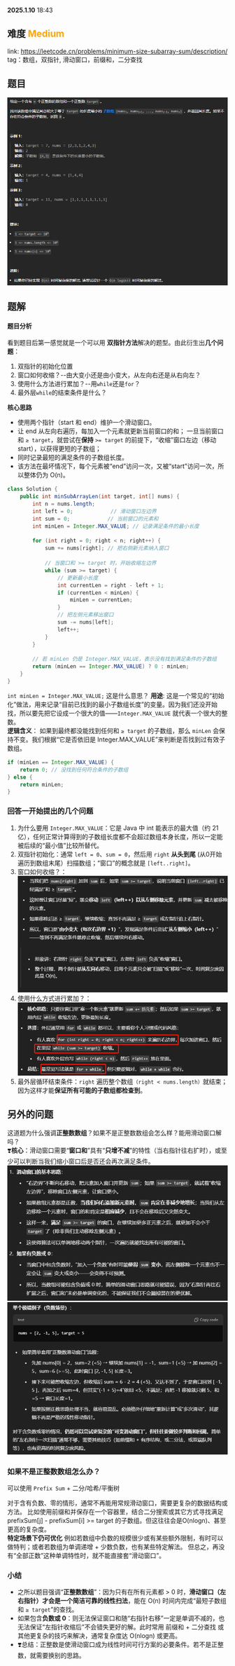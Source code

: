 **2025.1.10** 18:43
## 难度 <span style="color:orange">Medium</span>
link: https://leetcode.cn/problems/minimum-size-subarray-sum/description/<br>
tag：数组，双指针, 滑动窗口，前缀和，二分查找<br>

## 题目
![alt text](./image/209-img.png)
## 题解
#### 题目分析
看到题目后第一感觉就是一个可以用 **双指针方法**解决的题型。由此衍生出**几个问题**：
1. 双指针的初始化位置
2. 窗口如何收缩？--由大变小还是由小变大，从左向右还是从右向左？
3. 使用什么方法进行累加？--用`while`还是`for`？
4. 最外层`while`的结束条件是什么？<br>

**核心思路**
- 使用两个指针（start 和 end）维护一个滑动窗口。
- 让 end 从左向右遍历，每加入一个元素就更新当前窗口的和；
一旦当前窗口和 `≥ target`，就尝试在**保持** `>= target` 的前提下，“收缩”窗口左边（移动 start），以获得更短的子数组；
- 同时记录最短的满足条件的子数组长度。
- 该方法在最坏情况下，每个元素被“end”访问一次，又被“start”访问一次，所以整体仍为 O(n)。
```java
class Solution {
    public int minSubArrayLen(int target, int[] nums) {
        int n = nums.length;
        int left = 0;            // 滑动窗口左边界
        int sum = 0;            // 当前窗口的元素和
        int minLen = Integer.MAX_VALUE; // 记录满足条件的最小长度

        for (int right = 0; right < n; right++) {
            sum += nums[right]; // 把右侧新元素纳入窗口

            // 当窗口和 >= target 时，开始收缩左边界
            while (sum >= target) {
                // 更新最小长度
                int currentLen = right - left + 1;
                if (currentLen < minLen) {
                    minLen = currentLen;
                }
                // 把左侧元素移出窗口
                sum -= nums[left];
                left++;
            }
        }

        // 若 minLen 仍是 Integer.MAX_VALUE，表示没有找到满足条件的子数组
        return (minLen == Integer.MAX_VALUE) ? 0 : minLen;
    }
}
```

`int minLen = Integer.MAX_VALUE;` 这是什么意思？
**用途**: 这是一个常见的“初始化”做法，用来记录“目前已找到的最小子数组长度”的变量。因为我们还没开始找，所以要先把它设成一个很大的值——`Integer.MAX_VALUE` 就代表一个很大的整数。<br>
**逻辑含义**：  如果到最终都没能找到任何和 `≥ target` 的子数组，那么 `minLen` 会保持不变。我们根据“它是否依旧是 Integer.MAX_VALUE”来判断是否找到过有效子数组。
```java
if (minLen == Integer.MAX_VALUE) {
    return 0; // 没找到任何符合条件的子数组
} else {
    return minLen;
}
```
### 回答一开始提出的几个问题
1. 为什么要用 `Integer.MAX_VALUE`：它是 Java 中 int 能表示的最大值（约 21 亿），任何正常计算得到的子数组长度都不会超过数组本身长度，所以一定能被后续的“最小值”比较所替代。
2. 双指针初始化：通常 `left = 0`、`sum = 0`，然后用 `right` **从头到尾** (从0开始遍历到数组末尾）扫描数组；“窗口”的概念就是 `[left..right]`。
3. 窗口如何收缩？：![alt text](./image/209-img2.png)
4. 使用什么方式进行累加？：![alt text](./image/209-img3.png)
5. 最外层循环结束条件：`right` 遍历整个数组`（right < nums.length）`就结束；因为这样才能**保证所有可能的子数组都检查到**。
## 另外的问题
这道题为什么强调**正整数数组**？如果不是正整数数组会怎么样？能用滑动窗口解吗？<br>
❣️**核心**：滑动窗口需要“**窗口和**”具有“**只增不减**”的特性（当右指针往右扩时），或至少可以判断当我们缩小窗口后是否还会再次满足条件。
![alt text](./image/209-img4.png)
![alt text](./image/209-img5.png)
### 如果不是正整数数组怎么办？
可以使用 `Prefix Sum` + 二分/哈希/平衡树<br>

对于含有负数、零的情形，通常不再能用常规滑动窗口，需要更复杂的数据结构或方法。
比如使用前缀和并保存在一个容器里，结合二分搜索或其它方式寻找满足 prefixSum[j] - prefixSum[i] >= target 的子数组。但这往往会是O(nlogn)、甚至更高的复杂度。<br>
**特定场景下仍可优化**
例如若数组中负数的规模很少或有某些额外限制，有时可以做特判；或者若数组为单调递增 + 少数负数，也有某些特定解法。
但总之，再没有“全部正数”这种单调特性时，就不能直接套“滑动窗口”。
### 小结
- 之所以题目强调“**正整数数组**”：因为只有在所有元素都 > 0 时，**滑动窗口（左右指针）**才会是一个简洁可靠的**线性扫法**，能在 O(n) 时间内完成“最短子数组和 `≥ target`”的查找。
- 如果包含**负数或 0**：则无法保证窗口和随“右指针右移”一定是单调不减的，也无法保证“左指针收缩后”不会错失更好的解。此时常用 前缀和 + 二分查找 或其他更复杂的技巧来解决，通常复杂度达 O(nlogn) 或更高。
- ❣️总结：正整数是使滑动窗口成为线性时间可行方案的必要条件。若不是正整数，就需要换别的思路。

